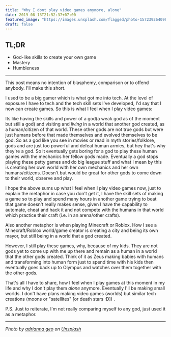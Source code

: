 ```yaml
---
title: "Why I dont play video games anymore, alone"
date: 2019-08-13T21:52:37+07:00
featured_image: "https://images.unsplash.com/flagged/photo-1572392640988-ba48d1a74457"
draft: false
---
```


## TL;DR
* God-like skills to create your own game
* Mastery
* Humbleness
---

This post means no intention of blasphemy, comparison or to offend anybody. I'll make this short.

I used to be a big gamer which is what got me into tech. At the level of exposure I have to tech and the tech skill sets I've developed, I'd say that I now can create games. So this is what I feel when I play video games:

Its like having the skills and power of a god(a weak god as of the moment but still a god) and visiting and *living* in a world that another god created, as a human/citizen of that world. These other gods are not true gods but were just humans before that made themselves and evolved themselves to be god. So as a god like you see in movies or read in myth stories/folklore, gods and are just too powerful and defeat human armies, but hey that's why they're a god. So it eventually gets boring for a god to play these human games with the mechanics her fellow gods made. Eventually a god stops playing these petty games and do big league stuff and what I mean by this is creating her own world with her own mechanics and her own humans/citizens. Doesn't but would be great for other gods to come down to their world, observe and play.

I hope the above sums up what I feel when I play video games now, just to explain the metaphor in case you don't get it, I have the skill sets of making a game so to play and spend many hours in another game trying to beat that game doesn't really makes sense, given I have the capability to automate, cheat and hack it and not compete with the humans in that world which practice their craft (i.e. in an arena/other crafts).

Also another metaphor is when playing Minecraft or Roblox. How I see a Minecraft/Roblox world/game creator is creating a city and being its own mayor, but still being in a world that a god created.

However, I still play these games, why, because of my kids. They are not gods yet to come up with me up there and remain as a human in a world that the other gods created. Think of it as Zeus making babies with humans and transforming into human form just to spend time with his kids then eventually goes back up to Olympus and watches over them together with the other gods.

That's all I have to share, how I feel when I play games at this moment in my life and why I don't play them *alone* anymore. Eventually I'll be making small worlds. I don't have plans making video games (worlds) but similar tech creations (moons or "satellites" [or death stars :D]) .

P.S. Just to reiterate, I'm not really comparing myself to any god, just used it as a metaphor.

---
*Photo by [adrianna geo](https://unsplash.com/@adrigeo_?utm_source=unsplash&utm_medium=referral&utm_content=creditCopyText) on [Unsplash](https://unsplash.com/s/photos/hand-finger-touch-god-painting?utm_source=unsplash&utm_medium=referral&utm_content=creditCopyText)*
